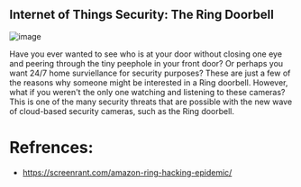 ## Internet of Things Security: The Ring Doorbell 
![image](https://user-images.githubusercontent.com/50071378/161210894-21c6a8f0-fdcf-4dbd-a57c-c4167c00fa75.png)


Have you ever wanted to see who is at your door without closing one eye and peering through the tiny peephole in your front door? Or perhaps you want 24/7 home surviellance for security purposes? These are just a few of the reasons why someone might be interested in a Ring doorbell. However, what if you weren't the only one watching and listening to these cameras? This is one of the many security threats that are possible with the new wave of cloud-based security cameras, such as the Ring doorbell.  


# Refrences:
- https://screenrant.com/amazon-ring-hacking-epidemic/
